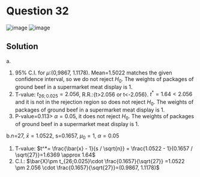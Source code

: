 # Question 32
![image](https://github.com/user-attachments/assets/0de9f983-0bca-4e40-8a1f-c980ce9fd74d)
![image](https://github.com/user-attachments/assets/fcfc5b24-71ee-4ac8-b9ce-bba30fab2b71)

## Solution
a.
1. 95% C.I. for $\mu$:(0,9867, 1.1178). Mean=1.5022 matches the given confidence interval, so we do not reject $H_0$. The weights of packages of ground beef in a supermarket meat display is 1.
2. T-value: $t_{26;0.025}=2.056$, R.R.:{t>2.056 or t<-2.056}. $t^*=1.64<2.056$ and it is not in the rejection region so does not reject $H_0$. The weights of packages of ground beef in a supermarket meat display is 1.
3. P-value=0.113> $\alpha = 0.05$, it does not reject $H_0$. The weights of packages of ground beef in a supermarket meat display is 1.

b.n=27, $\bar{x}=1.0522$, s=0.1657, $\mu_0=1$, $\alpha=0.05$
1. T-value: $t^*= \frac{\bar{x} - 1}{s / \sqrt{n}} = \frac{1.0522 - 1}{0.1657 / \sqrt{27}}=1.6369 \approx 1.64$
2. C.I.: $\bar{X}\pm t_{26;0.025}\cdot \frac{0.1657}{\sqrt{27}} =1.0522 \pm 2.056 \cdot \frac{0.1657}{\sqrt{27}}=(0.9867, 1.1178)$
